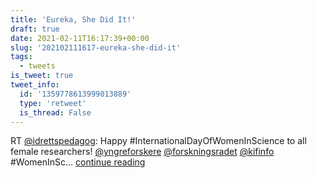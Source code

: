```yaml
---
title: 'Eureka, She Did It!'
draft: true
date: 2021-02-11T16:17:39+00:00
slug: '202102111617-eureka-she-did-it'
tags:
  - tweets
is_tweet: true
tweet_info:
  id: '1359778613999013889'
  type: 'retweet'
  is_thread: False
---
```




RT [@idrettspedagog](https://x.com/idrettspedagog): Happy #InternationalDayOfWomenInScience  to all female researchers! [@yngreforskere](https://x.com/yngreforskere) [@forskningsradet](https://x.com/forskningsradet) [@kifinfo](https://x.com/kifinfo) #WomenInSc… [continue reading](https://x.com/sytelus/status/1359778613999013889)
